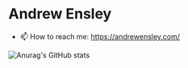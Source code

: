 # Andrew Ensley

- 📫 How to reach me: https://andrewensley.com/

![Anurag's GitHub stats](https://github-readme-stats.vercel.app/api?username=aensley&count_private=true&show_icons=true&theme=tokyonight)
